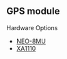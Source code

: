 ## GPS module

Hardware Options

- [NEO-8MU](https://gnss.store/neo-m8u-dead-reckoning-gnss-modules/87-elt0075.html)
- [XA1110](https://www.sparkfun.com/products/14414)
